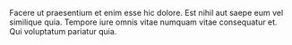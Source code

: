 Facere ut praesentium et enim esse hic dolore.
Est nihil aut saepe eum vel similique quia.
Tempore iure omnis vitae numquam vitae consequatur et.
Qui voluptatum pariatur quia.